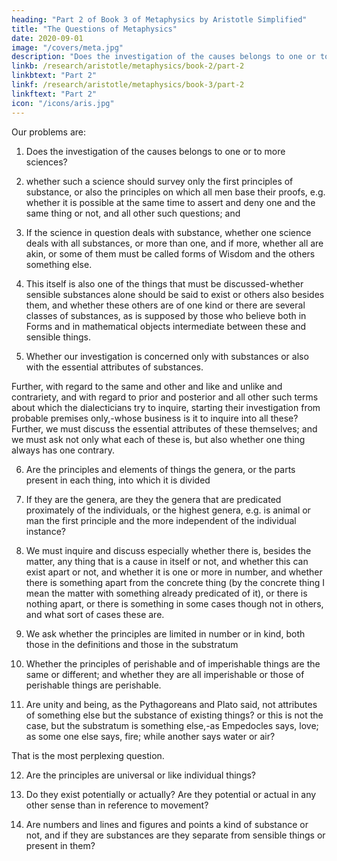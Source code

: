 ```yaml
---
heading: "Part 2 of Book 3 of Metaphysics by Aristotle Simplified"
title: "The Questions of Metaphysics"
date: 2020-09-01
image: "/covers/meta.jpg"
description: "Does the investigation of the causes belongs to one or to more sciences?"
linkb: /research/aristotle/metaphysics/book-2/part-2
linkbtext: "Part 2"
linkf: /research/aristotle/metaphysics/book-3/part-2
linkftext: "Part 2"
icon: "/icons/aris.jpg"
---
```



<!-- For those who wish to get clear of difficulties it is advantageous to discuss the difficulties well; for the subsequent free play of thought implies the solution of the previous difficulties, and it is not possible to untie a knot of which one does not know. But the difficulty of our thinking points to a 'knot' in the object; for in so far as our thought is in difficulties, it is in like case with those who are bound; for in either case it is impossible to go forward. Hence one should have surveyed all the difficulties beforehand, both for the purposes we have stated and because people who inquire without first stating the difficulties are like those who do not know where they have to go; besides, a man does not otherwise know even whether he has at any given time found what he is looking for or not; for the end is not clear to such a man, while to him who has first discussed the difficulties it is clear. Further, he who has heard all the contending arguments, as if they were the parties to a case, must be in a better position for judging. -->

Our problems are:

1. Does the investigation of the causes belongs to one or to more sciences?

2. whether such a science should survey only the first principles of substance, or also the principles on which all men base their proofs, e.g. whether it is possible at the same time to assert and deny one and the same thing or not, and all other such questions; and 

3. If the science in question deals with substance, whether one science deals with all substances, or more than one, and if more, whether all are akin, or some of them must be called forms of Wisdom and the others something else. 

4. This itself is also one of the things that must be discussed-whether sensible substances alone should be said to exist or others also besides them, and whether these others are of one kind or there are several classes of substances, as is supposed by those who believe both in Forms and in mathematical objects intermediate between these and sensible things. 

5. Whether our investigation is concerned only with substances or also with the essential attributes of substances. 

Further, with regard to the same and other and like and unlike and contrariety, and with regard to prior and posterior and all other such terms about which the dialecticians try to inquire, starting their investigation from probable premises only,-whose business is it to inquire into all these? Further, we must discuss the essential attributes of these themselves; and we must ask not only what each of these is, but also whether one thing always has one contrary. 

6. Are the principles and elements of things the genera, or the parts present in each thing, into which it is divided

7. If they are the genera, are they the genera that are predicated proximately of the individuals, or the highest genera, e.g. is animal or man the first principle and the more independent of the individual instance? 

8. We must inquire and discuss especially whether there is, besides the matter, any thing that is a cause in itself or not, and whether this can exist apart or not, and whether it is one or more in number, and whether there is something apart from the concrete thing (by the concrete thing I mean the matter with something already predicated of it), or there is nothing apart, or there is something in some cases though not in others, and what sort of cases these are. 

9. We ask whether the principles are limited in number or in kind, both those in the definitions and those in the substratum

10. Whether the principles of perishable and of imperishable things are the same or different; and whether they are all imperishable or those of perishable things are perishable. 

11. Are unity and being, as the Pythagoreans and Plato said, not attributes of something else but the substance of existing things? or this is not the case, but the substratum is something else,-as Empedocles says, love; as some one else says, fire; while another says water or air?

That is the most perplexing question. 

12. Are the principles are universal or like individual things? 

13. Do they exist potentially or actually? Are they potential or actual in any other sense than in reference to movement? 

14. Are numbers and lines and figures and points a kind of substance or not, and if they are substances are they separate from sensible things or present in them? 



